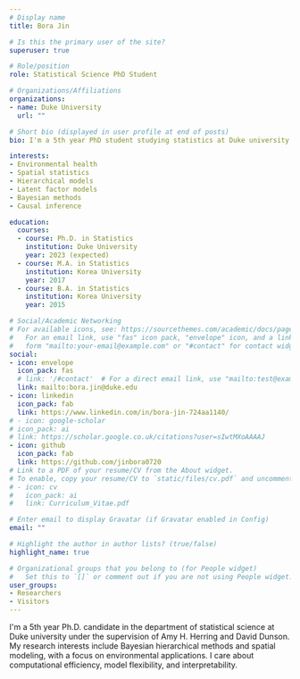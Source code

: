 ```yaml
---
# Display name
title: Bora Jin

# Is this the primary user of the site?
superuser: true

# Role/position
role: Statistical Science PhD Student

# Organizations/Affiliations
organizations:
- name: Duke University
  url: ""

# Short bio (displayed in user profile at end of posts)
bio: I'm a 5th year PhD student studying statistics at Duke university.

interests:
- Environmental health
- Spatial statistics
- Hierarchical models
- Latent factor models
- Bayesian methods
- Causal inference

education:
  courses:
  - course: Ph.D. in Statistics
    institution: Duke University
    year: 2023 (expected)
  - course: M.A. in Statistics
    institution: Korea University
    year: 2017
  - course: B.A. in Statistics
    institution: Korea University
    year: 2015

# Social/Academic Networking
# For available icons, see: https://sourcethemes.com/academic/docs/page-builder/#icons
#   For an email link, use "fas" icon pack, "envelope" icon, and a link in the
#   form "mailto:your-email@example.com" or "#contact" for contact widget.
social:
- icon: envelope
  icon_pack: fas
  # link: '/#contact'  # For a direct email link, use "mailto:test@example.org".
  link: mailto:bora.jin@duke.edu
- icon: linkedin
  icon_pack: fab
  link: https://www.linkedin.com/in/bora-jin-724aa1140/
# - icon: google-scholar
# icon_pack: ai
# link: https://scholar.google.co.uk/citations?user=sIwtMXoAAAAJ
- icon: github
  icon_pack: fab
  link: https://github.com/jinbora0720
# Link to a PDF of your resume/CV from the About widget.
# To enable, copy your resume/CV to `static/files/cv.pdf` and uncomment the lines below.
# - icon: cv
#   icon_pack: ai
#   link: Curriculum_Vitae.pdf

# Enter email to display Gravatar (if Gravatar enabled in Config)
email: ""

# Highlight the author in author lists? (true/false)
highlight_name: true

# Organizational groups that you belong to (for People widget)
#   Set this to `[]` or comment out if you are not using People widget.
user_groups:
- Researchers
- Visitors
---
```


I'm a 5th year Ph.D. candidate in the department of statistical science at Duke university under the supervision of Amy H. Herring and David Dunson. My research interests include Bayesian hierarchical methods and spatial modeling, with a focus on environmental applications. I care about computational efficiency, model flexibility, and interpretability.
